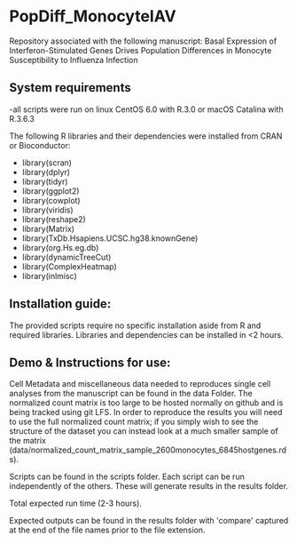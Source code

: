 # PopDiff_MonocyteIAV
Repository associated with the following manuscript: Basal Expression of Interferon-Stimulated Genes Drives Population Differences in Monocyte Susceptibility to Influenza Infection

## System requirements
-all scripts were run on linux CentOS 6.0 with R.3.0 or macOS Catalina with R.3.6.3

The following R libraries and their dependencies were installed from CRAN or Bioconductor:
* library(scran)
* library(dplyr)
* library(tidyr)
* library(ggplot2)
* library(cowplot)
* library(viridis)
* library(reshape2)
* library(Matrix)
* library(TxDb.Hsapiens.UCSC.hg38.knownGene)
* library(org.Hs.eg.db)
* library(dynamicTreeCut)
* library(ComplexHeatmap)
* library(inlmisc)

## Installation guide:
The provided scripts require no specific installation aside from R and required libraries. Libraries and dependencies can be installed in <2 hours.

## Demo & Instructions for use:
Cell Metadata and miscellaneous data needed to reproduces single cell analyses from the manuscript can be found in the data Folder. 
The normalized count matrix is too large to be hosted normally on github and is being tracked using git LFS. In order to reproduce the results you will need to use the full normalized count matrix; if you simply wish to see the structure of the dataset you can instead look at a much smaller sample of the matrix (data/normalized_count_matrix_sample_2600monocytes_6845hostgenes.rds).

Scripts can be found in the scripts folder. Each script can be run independently of the others. These will generate results in the results folder.

Total expected run time (2-3 hours).

Expected outputs can be found in the results folder with 'compare' captured at the end of the file names prior to the file extension.
